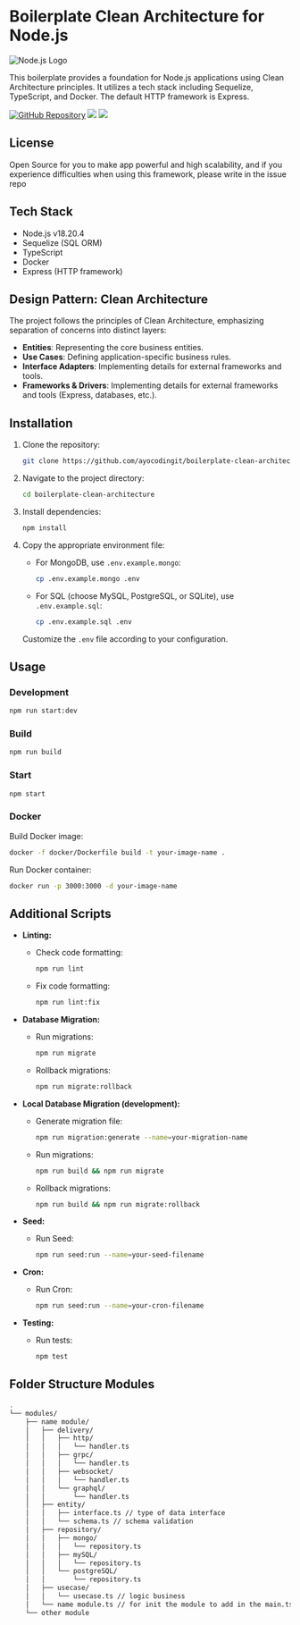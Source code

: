 # Boilerplate Clean Architecture for Node.js

![Node.js Logo](https://nodejs.org/static/images/logo.svg)

This boilerplate provides a foundation for Node.js applications using Clean Architecture principles. It utilizes a tech stack including Sequelize, TypeScript, and Docker. The default HTTP framework is Express.

[![GitHub Repository](https://img.shields.io/badge/GitHub-Repository-blue?logo=github)](https://github.com/ayocodingit/boilerplate-clean-architecture)
<a href="https://codeclimate.com/github/ayocodingit/boilerplate-clean-architecture/maintainability"><img src="https://api.codeclimate.com/v1/badges/12c10806992f9baa009f/maintainability" /></a>
<a href="https://codeclimate.com/github/ayocodingit/boilerplate-clean-architecture/test_coverage"><img src="https://api.codeclimate.com/v1/badges/12c10806992f9baa009f/test_coverage" /></a>

## License

Open Source for you to make app powerful and high scalability, and if you experience difficulties when using this framework, please write in the issue repo

## Tech Stack

- Node.js v18.20.4
- Sequelize (SQL ORM)
- TypeScript
- Docker
- Express (HTTP framework)

## Design Pattern: Clean Architecture

The project follows the principles of Clean Architecture, emphasizing separation of concerns into distinct layers:

- **Entities**: Representing the core business entities.
- **Use Cases**: Defining application-specific business rules.
- **Interface Adapters**: Implementing details for external frameworks and tools.
- **Frameworks & Drivers**: Implementing details for external frameworks and tools (Express, databases, etc.).

## Installation

1. Clone the repository:

   ```bash
   git clone https://github.com/ayocodingit/boilerplate-clean-architecture.git
   ```

2. Navigate to the project directory:

   ```bash
   cd boilerplate-clean-architecture
   ```

3. Install dependencies:

   ```bash
   npm install
   ```

4. Copy the appropriate environment file:

   - For MongoDB, use `.env.example.mongo`:

     ```bash
     cp .env.example.mongo .env
     ```

   - For SQL (choose MySQL, PostgreSQL, or SQLite), use `.env.example.sql`:

     ```bash
     cp .env.example.sql .env
     ```

   Customize the `.env` file according to your configuration.

## Usage

### Development

```bash
npm run start:dev
```

### Build

```bash
npm run build
```

### Start

```bash
npm start
```

### Docker

Build Docker image:

```bash
docker -f docker/Dockerfile build -t your-image-name .
```

Run Docker container:

```bash
docker run -p 3000:3000 -d your-image-name
```

## Additional Scripts

- **Linting:**
  - Check code formatting:
    ```bash
    npm run lint
    ```
  - Fix code formatting:
    ```bash
    npm run lint:fix
    ```

- **Database Migration:**
  - Run migrations:
    ```bash
    npm run migrate
    ```
  - Rollback migrations:
    ```bash
    npm run migrate:rollback
    ```

- **Local Database Migration (development):**
  - Generate migration file:
    ```bash
    npm run migration:generate --name=your-migration-name
    ```
  - Run migrations:
    ```bash
    npm run build && npm run migrate
    ```
  - Rollback migrations:
    ```bash
    npm run build && npm run migrate:rollback
    ```

- **Seed:**
  - Run Seed:
    ```bash
    npm run seed:run --name=your-seed-filename
    ```


- **Cron:**
  - Run Cron:
    ```bash
    npm run seed:run --name=your-cron-filename
    ```

- **Testing:**
  - Run tests:
    ```bash
    npm test
    ```

## Folder Structure Modules

```bash
.
└── modules/
    ├── name module/
    │   ├── delivery/
    │   │   ├── http/
    │   │   │   └── handler.ts
    │   │   ├── grpc/
    │   │   │   └── handler.ts
    │   │   ├── websocket/
    │   │   │   └── handler.ts
    │   │   └── graphql/
    │   │       └── handler.ts
    │   ├── entity/
    │   │   ├── interface.ts // type of data interface
    │   │   └── schema.ts // schema validation
    │   ├── repository/
    │   │   ├── mongo/
    │   │   │   └── repository.ts
    │   │   ├── mySQL/
    │   │   │   └── repository.ts
    │   │   └── postgreSQL/
    │   │       └── repository.ts
    │   ├── usecase/
    │   │   └── usecase.ts // logic business
    │   └── name module.ts // for init the module to add in the main.ts
    └── other module
```
